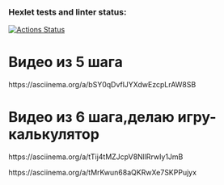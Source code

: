 ### Hexlet tests and linter status:
[![Actions Status](https://github.com/irpetrovva/frontend-project-44/workflows/hexlet-check/badge.svg)](https://github.com/irpetrovva/frontend-project-44/actions)
<h1>Видео из 5 шага </h1>

<p>https://asciinema.org/a/bSY0qDvflJYXdwEzcpLrAW8SB </p>
<h1>Видео из 6 шага,делаю игру-калькулятор</h1>

<p>https://asciinema.org/a/tTij4tMZJcpV8NllRrwIy1JmB</p>
<p>https://asciinema.org/a/tMrKwun68aQKRwXe7SKPPujyx</p>